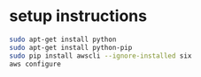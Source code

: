 # setup instructions

```sh
sudo apt-get install python
sudo apt-get install python-pip
sudo pip install awscli --ignore-installed six
aws configure
```
